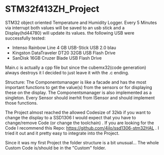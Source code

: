 # STM32f413ZH_Project


STM32 object oriented Temperature and Humidity Logger.
Every 5 Minutes via interrupt both values will be saved to an usb stick and a Display(hd44780) will update its values.
the following USB were successfully tested:

* Intenso Rainbow Line 4 GB USB-Stick USB 2.0 blau
* Kingston DataTraveler DT20 32GB USB Flash Drive
* SanDisk 16GB Cruzer Blade USB Flash Drive

Main.c is actually a cpp file but since the cubemx32(code generation) always destroys it I decided to just leave it with the .c ending.

Structure:
The Componentsmanager is like a facade and has the most important functions to get the value(s) from the sensors or for displaying these on the display. The Componentsmanager is also implemented as a singleton.
Every Sensor should inerhit from ISensor and should implement those functions.

The Project almost reached the allowed Codesize of 32kb if you want to change the display to a SSD1306 I would expect that you have to change/remove Code (or change the toolchain) . 
If you are looking for the Code I recommend this Repo: https://github.com/4ilo/ssd1306-stm32HAL . 
I tried it out and it pretty easy to integrate into the Project.

Since it was my first Project the folder structure is a bit unusual... The whole Custom Code is/should be in the "Custom" folder. 
